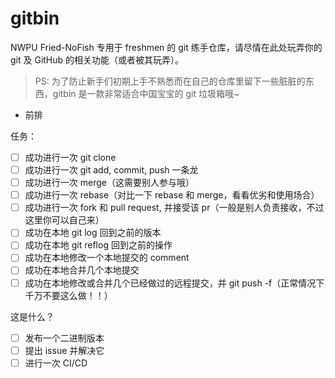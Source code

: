 # gitbin

NWPU Fried-NoFish 专用于 freshmen 的 git 练手仓库，请尽情在此处玩弄你的 git 及 GitHub 的相关功能（或者被其玩弄）。

> PS: 为了防止新手们初期上手不熟悉而在自己的仓库里留下一些脏脏的东西，gitbin 是一款非常适合中国宝宝的 git 垃圾箱哦~

- 前排

任务：
- [ ] 成功进行一次 git clone
- [ ] 成功进行一次 git add, commit, push 一条龙
- [ ] 成功进行一次 merge（这需要别人参与哦）
- [ ] 成功进行一次 rebase（对比一下 rebase 和 merge，看看优劣和使用场合）
- [ ] 成功进行一次 fork 和 pull request, 并接受该 pr（一般是别人负责接收，不过这里你可以自己来）
- [ ] 成功在本地 git log 回到之前的版本
- [ ] 成功在本地 git reflog 回到之前的操作
- [ ] 成功在本地修改一个本地提交的 comment
- [ ] 成功在本地合并几个本地提交
- [ ] 成功在本地修改或合并几个已经做过的远程提交，并 git push -f（正常情况下千万不要这么做！！）

这是什么？
- [ ] 发布一个二进制版本
- [ ] 提出 issue 并解决它
- [ ] 进行一次 CI/CD
